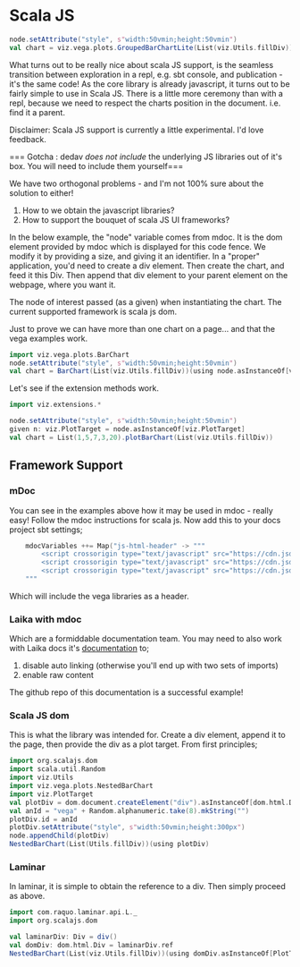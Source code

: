 # Scala JS

```scala mdoc:js
node.setAttribute("style", s"width:50vmin;height:50vmin")
val chart = viz.vega.plots.GroupedBarChartLite(List(viz.Utils.fillDiv))(using node.asInstanceOf[viz.PlotTarget])
```

What turns out to be really nice about scala JS support, is the seamless transition between exploration in a repl, e.g. sbt console, and  publication - it's the same code! As the core library is already javascript, it turns out to be fairly simple to use in Scala JS. There is a little more ceremony than with a repl, because we need to respect the charts position in the document. i.e. find it a parent. 

Disclaimer: Scala JS support is currently a little experimental. I'd love feedback.

=== Gotcha : dedav _does not include_ the underlying JS libraries out of it's box. You will need to include them yourself===

We have two orthogonal problems - and I'm not 100% sure about the solution to either!
1. How to we obtain the javascript libraries? 
2. How to support the bouquet of scala JS UI frameworks? 

In the below example, the "node" variable comes from mdoc. It is the dom element provided by mdoc which is displayed for this code fence. We modify it by providing a size, and giving it an identifier. In a "proper" application, you'd need to create a div element. Then create the chart, and feed it this Div. Then append that div element to your parent element on the webpage, where you want it. 

The node of interest passed (as a given) when instantiating the chart. The current supported framework is scala js dom. 

Just to prove we can have more than one chart on a page... and that the vega examples work.

```scala mdoc:js
import viz.vega.plots.BarChart
node.setAttribute("style", s"width:50vmin;height:50vmin")
val chart = BarChart(List(viz.Utils.fillDiv))(using node.asInstanceOf[viz.PlotTarget])
```
Let's see if the extension methods work. 

```scala mdoc:js
import viz.extensions.*

node.setAttribute("style", s"width:50vmin;height:50vmin")
given n: viz.PlotTarget = node.asInstanceOf[viz.PlotTarget]
val chart = List(1,5,7,3,20).plotBarChart(List(viz.Utils.fillDiv))
```

## Framework Support
### mDoc
You can see in the examples above how it may be used in mdoc - really easy! Follow the mdoc instructions for scala js. Now add this to your docs project sbt settings; 

```scala
    mdocVariables ++= Map("js-html-header" -> """
        <script crossorigin type="text/javascript" src="https://cdn.jsdelivr.net/npm/vega@5"></script>
        <script crossorigin type="text/javascript" src="https://cdn.jsdelivr.net/npm/vega-lite@5"></script>
        <script crossorigin type="text/javascript" src="https://cdn.jsdelivr.net/npm/vega-embed@6"></script>
    """
```
Which will include the vega libraries as a header.

### Laika with mdoc
Which are a formiddable documentation team. You may need to also work with Laika docs it's [documentation](https://planet42.github.io/Laika/0.18/02-running-laika/01-sbt-plugin.html) to; 

1. disable auto linking (otherwise you'll end up with two sets of imports)
2. enable raw content

The github repo of this documentation is a successful example!

### Scala JS dom
This is what the library was intended for. Create a div element, append it to the page, then provide the div as a plot target. From first principles; 
```scala mdoc:js
import org.scalajs.dom
import scala.util.Random
import viz.Utils
import viz.vega.plots.NestedBarChart
import viz.PlotTarget
val plotDiv = dom.document.createElement("div").asInstanceOf[dom.html.Div]
val anId = "vega" + Random.alphanumeric.take(8).mkString("")
plotDiv.id = anId
plotDiv.setAttribute("style", s"width:50vmin;height:300px")
node.appendChild(plotDiv)
NestedBarChart(List(Utils.fillDiv))(using plotDiv)
```


### Laminar
In laminar, it is simple to obtain the reference to a div. Then simply proceed as above.

```scala
import com.raquo.laminar.api.L._
import org.scalajs.dom

val laminarDiv: Div = div()
val domDiv: dom.html.Div = laminarDiv.ref
NestedBarChart(List(viz.Utils.fillDiv))(using domDiv.asInstanceOf[PlotTarget])
```